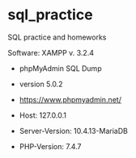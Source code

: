 # sql_practice

SQL practice and homeworks

Software: XAMPP v. 3.2.4

* phpMyAdmin SQL Dump
* version 5.0.2
* https://www.phpmyadmin.net/

* Host: 127.0.0.1
* Server-Version: 10.4.13-MariaDB
* PHP-Version: 7.4.7
